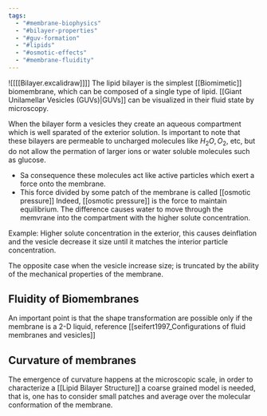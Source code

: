 ```yaml
---
tags:
  - "#membrane-biophysics"
  - "#bilayer-properties"
  - "#guv-formation"
  - "#lipids"
  - "#osmotic-effects"
  - "#membrane-fluidity"
---
```

![[[[Bilayer.excalidraw]]]]
The lipid bilayer is the simplest [[Biomimetic]] biomembrane, which can be composed of a single type of lipid. 
[[Giant Unilamellar Vesicles (GUVs)|GUVs]] can be visualized in their fluid state by microscopy.

When the bilayer form a vesicles they create an aqueous compartment which is well sparated of the exterior solution. Is important to note that these bilayers are permeable to uncharged molecules like $H_2O, O_2,$ etc, but do not allow the permation of larger ions or water soluble molecules such as glucose.
- Sa consequence these molecules act like active particles which exert a force onto the membrane.
- This force divided by some patch of the membrane is called [[osmotic pressure]] 
Indeed, [[osmotic pressure]] is the force to maintain equilibrium. 
The difference causes water to move through the memvrane into the compartment with the higher solute concentration. 

Example: Higher solute concentration in the exterior, this causes deinflation and the vesicle decrease it size until it matches the interior particle concentration. 

The opposite case when the vesicle increase size; is truncated by the ability of the mechanical properties of the membrane. 

## Fluidity of Biomembranes
An important point is that the shape transformation are possible only if the membrane is a 2-D liquid, reference [[seifert1997_Configurations of fluid membranes and vesicles]]
## Curvature of membranes

The emergence of curvature happens at the microscopic scale, in order to characterize a [[Lipid Bilayer Structure]] a coarse grained model is needed, that is, one has to consider small patches and average over the molecular conformation of the membrane.


